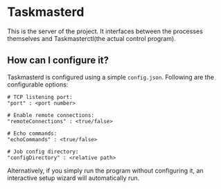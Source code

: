 #	Taskmasterd
This is the server of the project. It interfaces between the processes themselves and Taskmasterctl(the actual control program).

##	How can I configure it?
Taskmasterd is configured using a simple `config.json`. Following are the configurable options:

	# TCP listening port:
	"port" : <port number>

	# Enable remote connections:
	"remoteConnections" : <true/false>

	# Echo commands:
	"echoCommands" : <true/false>

	# Job config directory:
	"configDirectory" : <relative path>

Alternatively, if you simply run the program without configuring it, an interactive setup wizard will automatically run.
